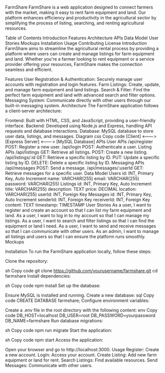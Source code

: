 FarmShare
FarmShare is a web application designed to connect farmers with the market, making it easy to rent farm equipment and land. Our platform enhances efficiency and productivity in the agricultural sector by simplifying the process of listing, searching, and renting agricultural resources.

Table of Contents
Introduction
Features
Architecture
APIs
Data Model
User Stories
Mockups
Installation
Usage
Contributing
License
Introduction
FarmShare aims to streamline the agricultural rental process by providing a platform where users can create and manage listings for farm equipment and land. Whether you're a farmer looking to rent equipment or a service provider offering your resources, FarmShare makes the connection seamless and efficient.

Features
User Registration & Authentication: Securely manage user accounts with registration and login features.
Farm Listings: Create, update, and manage farm equipment and land listings.
Search & Filter: Find the perfect farm equipment and land with advanced search and filter options.
Messaging System: Communicate directly with other users through our built-in messaging system.
Architecture
The FarmShare application follows a client-server architecture:

Frontend: Built with HTML, CSS, and JavaScript, providing a user-friendly interface.
Backend: Developed using Node.js and Express, handling API requests and database interactions.
Database: MySQL database to store user data, listings, and messages.
Diagram
css
Copy code
[Client] <---> [Express Server] <---> [MySQL Database]
APIs
User APIs
/api/register
POST: Register a new user.
/api/login
POST: Authenticate a user.
Listing APIs
/api/listings
GET: Retrieve all listings.
POST: Create a new listing.
/api/listings/:id
GET: Retrieve a specific listing by ID.
PUT: Update a specific listing by ID.
DELETE: Delete a specific listing by ID.
Messaging APIs
/api/messages
POST: Send a message.
/api/messages/:userId
GET: Retrieve messages for a specific user.
Data Model
Users
id: INT, Primary Key, Auto Increment
name: VARCHAR(255)
email: VARCHAR(255)
password: VARCHAR(255)
Listings
id: INT, Primary Key, Auto Increment
title: VARCHAR(255)
description: TEXT
price: DECIMAL
location: VARCHAR(255)
userId: INT, Foreign Key
Messages
id: INT, Primary Key, Auto Increment
senderId: INT, Foreign Key
receiverId: INT, Foreign Key
content: TEXT
timestamp: TIMESTAMP
User Stories
As a user, I want to register and create an account so that I can list my farm equipment and land.
As a user, I want to log in to my account so that I can manage my listings.
As a user, I want to search and filter listings so that I can find the equipment or land I need.
As a user, I want to send and receive messages so that I can communicate with other users.
As an admin, I want to manage all listings and users so that I can ensure the platform runs smoothly.
Mockups



Installation
To run the FarmShare application locally, follow these steps:

Clone the repository:

sh
Copy code
git clone https://github.com/yourusername/farmshare.git
cd farmshare
Install dependencies:

sh
Copy code
npm install
Set up the database:

Ensure MySQL is installed and running.
Create a new database:
sql
Copy code
CREATE DATABASE farmshare;
Configure environment variables:

Create a .env file in the root directory with the following content:
env
Copy code
DB_HOST=localhost
DB_USER=root
DB_PASSWORD=yourpassword
DB_NAME=farmshare
Run database migrations:

sh
Copy code
npm run migrate
Start the application:

sh
Copy code
npm start
Access the application:

Open your browser and go to http://localhost:3000.
Usage
Register: Create a new account.
Login: Access your account.
Create Listing: Add new farm equipment or land for rent.
Search Listings: Find available resources.
Send Messages: Communicate with other users.

